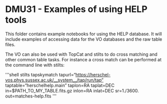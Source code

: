 DMU31 - Examples of using HELP tools
===========================

This folder contains example notebooks for using the HELP database. It will include examples of accessing data for the VO databases and the raw table files.

The VO can also be used with TopCat and stilts to do cross matching and other common table tasks. For instance a cross match can be performed at the command line with stilts:

'''shell
stilts tapskymatch tapurl=“https://herschel-vos.phys.sussex.ac.uk/__system__/tap/run/tap” taptable=“herschelhelp.main” taplon=RA taplat=DEC in=$PATH_TO_MY_TABLE.fits.gz inlon=RA inlat=DEC sr=1./3600. out=matches-help.fits
'''
